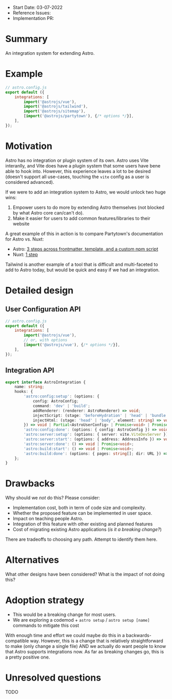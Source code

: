 - Start Date: 03-07-2022
- Reference Issues: <!-- related issues, otherwise leave empty -->
- Implementation PR: <!-- leave empty -->

# Summary

An integration system for extending Astro.

# Example

```js
// astro.config.js
export default ({
	integrations: [
		import('@astrojs/vue'),
		import('@astrojs/tailwind'),
		import('@astrojs/sitemap'),
		[import('@astrojs/partytown'), {/* options */}],
	],
});
```

# Motivation

Astro has no integration or plugin system of its own. Astro uses Vite interanlly, and Vite does have a plugin system that some users have bene able to hook into. However, this experience leaves a lot to be desired (doesn't support all use-cases, touching the `vite` config as a user is considered advanced).

If we were to add an integration system to Astro, we would unlock two huge wins:
1. Empower users to do more by extending Astro themselves (not blocked by what Astro core can/can't do).
2. Make it easier for users to add common features/libraries to their website

A great example of this in action is to compare Partytown's documentation for Astro vs. Nuxt:
- Astro: [3 steps across frontmatter, template, and a custom npm script](https://partytown.builder.io/astro)
- Nuxt: [1 step](https://partytown.builder.io/nuxt)

Tailwind is another example of a tool that is difficult and multi-faceted to add to Astro today, but would be quick and easy if we had an integration.

# Detailed design

## User Configuration API

```js
// astro.config.js
export default ({
	integrations: [
		import('@astrojs/vue'),
        // or, with options
		[import('@astrojs/vue'), {/* options */}],
	],
});
```

## Integration API

```ts
export interface AstroIntegration {
	name: string;
	hooks: {
		'astro:config:setup': (options: {
			config: AstroConfig;
			command: 'dev' | 'build';
			addRenderer: (renderer: AstroRenderer) => void;
			injectScript: (stage: 'beforeHydration' | 'head' | 'bundle', content: string) => void;
			injectHtml: (stage: 'head' | 'body', element: string) => void;
		}) => void | Partial<AstroUserConfig> | Promise<void> | Promise<Partial<AstroUserConfig>>;
		'astro:config:done': (options: { config: AstroConfig }) => void | Promise<void>;
		'astro:server:setup': (options: { server: vite.ViteDevServer }) => void | Promise<void>;
		'astro:server:start': (options: { address: AddressInfo }) => void | Promise<void>;
		'astro:server:done': () => void | Promise<void>;
		'astro:build:start': () => void | Promise<void>;
		'astro:build:done': (options: { pages: string[]; dir: URL }) => void | Promise<void>;
	};
}
```

# Drawbacks

Why should we *not* do this? Please consider:

- Implementation cost, both in term of code size and complexity.
- Whether the proposed feature can be implemented in user space.
- Impact on teaching people Astro.
- Integration of this feature with other existing and planned features
- Cost of migrating existing Astro applications (_is it a breaking change?_)

There are tradeoffs to choosing any path. Attempt to identify them here.

# Alternatives

What other designs have been considered? What is the impact of not doing this?

# Adoption strategy

- This would be a breaking change for most users.
- We are exploring a codemod + `astro setup` / `astro setup [name]` commands to mitigate this cost

With enough time and effort we could maybe do this in a backwards-compatible way. However, this is a change that is relatively straightforward to make (only change a single file) AND we actually do want people to know that Astro supports integrations now. As far as breaking changes go, this is a pretty positive one.


# Unresolved questions

TODO